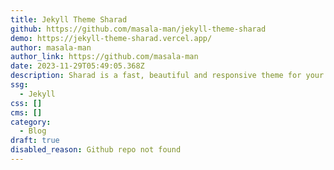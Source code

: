 ```yaml
---
title: Jekyll Theme Sharad
github: https://github.com/masala-man/jekyll-theme-sharad
demo: https://jekyll-theme-sharad.vercel.app/
author: masala-man
author_link: https://github.com/masala-man
date: 2023-11-29T05:49:05.368Z
description: Sharad is a fast, beautiful and responsive theme for your jekyll sites.
ssg:
  - Jekyll
css: []
cms: []
category:
  - Blog
draft: true
disabled_reason: Github repo not found
---
```

